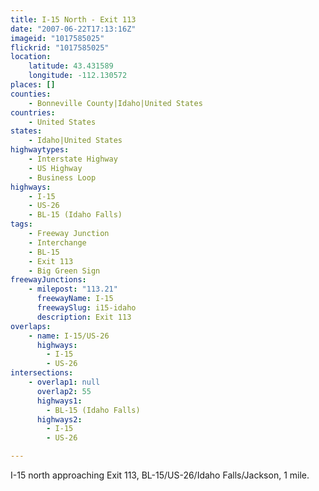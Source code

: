 ```yaml
---
title: I-15 North - Exit 113
date: "2007-06-22T17:13:16Z"
imageid: "1017585025"
flickrid: "1017585025"
location:
    latitude: 43.431589
    longitude: -112.130572
places: []
counties:
    - Bonneville County|Idaho|United States
countries:
    - United States
states:
    - Idaho|United States
highwaytypes:
    - Interstate Highway
    - US Highway
    - Business Loop
highways:
    - I-15
    - US-26
    - BL-15 (Idaho Falls)
tags:
    - Freeway Junction
    - Interchange
    - BL-15
    - Exit 113
    - Big Green Sign
freewayJunctions:
    - milepost: "113.21"
      freewayName: I-15
      freewaySlug: i15-idaho
      description: Exit 113
overlaps:
    - name: I-15/US-26
      highways:
        - I-15
        - US-26
intersections:
    - overlap1: null
      overlap2: 55
      highways1:
        - BL-15 (Idaho Falls)
      highways2:
        - I-15
        - US-26

---
```

I-15 north approaching Exit 113, BL-15/US-26/Idaho Falls/Jackson, 1 mile.